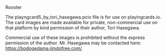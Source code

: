 Rooster

The playngcard5_by_tori_hasegawa.pcio file is for use on playingcards.io. The
card images are made available for private, non-commercial use on that platform
by kind permission of their author, Tori Hasegawa.

Commercial use of these images is prohibited without the express permission of
the author. Mr. Hasegawa may be contacted here: https://bodogedama.jimdofree.com/
